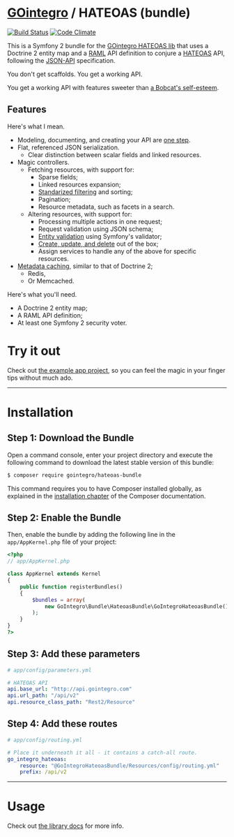 # [GOintegro](http://www.gointegro.com/en/) / HATEOAS (bundle)

[![Build Status](https://travis-ci.org/GoIntegro/hateoas.svg?branch=master)](https://travis-ci.org/GoIntegro/hateoas) [![Code Climate](https://codeclimate.com/github/GoIntegro/hateoas-bundle/badges/gpa.svg)](https://codeclimate.com/github/GoIntegro/hateoas-bundle)

This is a Symfony 2 bundle for the [GOintegro HATEOAS lib](https://github.com/gointegro/hateoas) that uses a Doctrine 2 entity map and a [RAML](http://raml.org/) API definition to conjure a [HATEOAS](http://www.ics.uci.edu/~fielding/pubs/dissertation/rest_arch_style.htm) API, following the [JSON-API](http://jsonapi.org/) specification.

You don't get scaffolds. You get a working API.

You get a working API with features sweeter than [a Bobcat's self-esteem](http://s3.amazonaws.com/theoatmeal-img/comics/bobcats_thursday/mirror.png).

## Features

Here's what I mean.

* Modeling, documenting, and creating your API are [one step](#api-definition).
* Flat, referenced JSON serialization.
  * Clear distinction between scalar fields and linked resources.
* Magic controllers.
  * Fetching resources, with support for:
    * Sparse fields;
    * Linked resources expansion;
    * [Standarized filtering](#query-filters) and sorting;
    * Pagination;
    * Resource metadata, such as facets in a search.
  * Altering resources, with support for:
    * Processing multiple actions in one request;
    * Request validation using JSON schema;
    * [Entity validation](#validation) using Symfony's validator;
    * [Create, update, and delete](#creating-updating-and-deleting) out of the box;
    * Assign services to handle any of the above for specific resources.
* [Metadata caching](#caching), similar to that of Doctrine 2;
  * Redis,
  * Or Memcached.

Here's what you'll need.

* A Doctrine 2 entity map;
* A RAML API definition;
* At least one Symfony 2 security voter.

# Try it out

Check out [the example app project](https://github.com/skqr/hateoas-bundle-example), so you can feel the magic in your finger tips without much ado.

___

# Installation

## Step 1: Download the Bundle

Open a command console, enter your project directory and execute the
following command to download the latest stable version of this bundle:

```bash
$ composer require gointegro/hateoas-bundle
```

This command requires you to have Composer installed globally, as explained
in the [installation chapter](https://getcomposer.org/doc/00-intro.md)
of the Composer documentation.

## Step 2: Enable the Bundle

Then, enable the bundle by adding the following line in the `app/AppKernel.php`
file of your project:

```php
<?php
// app/AppKernel.php

class AppKernel extends Kernel
{
    public function registerBundles()
    {
        $bundles = array(
            new GoIntegro\Bundle\HateoasBundle\GoIntegroHateoasBundle(),
        );
    }
}
?>
```

## Step 3: Add these parameters

```yaml
# app/config/parameters.yml

# HATEOAS API
api.base_url: "http://api.gointegro.com"
api.url_path: "/api/v2"
api.resource_class_path: "Rest2/Resource"
```

## Step 4: Add these routes

```yaml
# app/config/routing.yml

# Place it underneath it all - it contains a catch-all route.
go_integro_hateoas:
    resource: "@GoIntegroHateoasBundle/Resources/config/routing.yml"
    prefix: /api/v2
```

___

# Usage

Check out [the library docs](https://github.com/GoIntegro/hateoas/) for more info.
